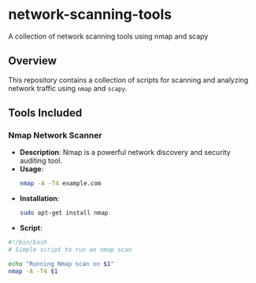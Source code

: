 # network-scanning-tools
A collection of network scanning tools using nmap and scapy

## Overview
This repository contains a collection of scripts for scanning and analyzing network traffic using `nmap` and `scapy`.

## Tools Included

### Nmap Network Scanner
- **Description**: Nmap is a powerful network discovery and security auditing tool.
- **Usage**:
  ```sh
  nmap -A -T4 example.com
- **Installation**:
  ```sh
  sudo apt-get install nmap
- **Script**:
```sh
#!/bin/bash
# Simple script to run an nmap scan

echo "Running Nmap scan on $1"
nmap -A -T4 $1










   
